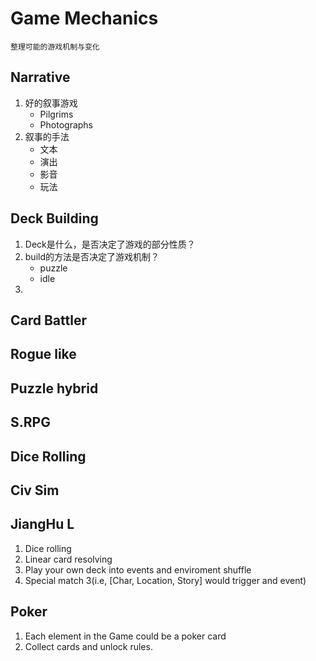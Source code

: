 # Game Mechanics

    整理可能的游戏机制与变化

## Narrative

1.  好的叙事游戏
    -   Pilgrims
    -   Photographs
2.  叙事的手法
    -   文本
    -   演出
    -   影音
    -   玩法

## Deck Building

1.  Deck是什么，是否决定了游戏的部分性质？
2.  build的方法是否决定了游戏机制？
    -   puzzle
    -   idle
3.  

## Card Battler

## Rogue like

## Puzzle hybrid

## S.RPG

## Dice Rolling

## Civ Sim

## JiangHu L

1.  Dice rolling
2.  Linear card resolving
3.  Play your own deck into events and enviroment shuffle
4.  Special match 3(i.e, [Char, Location, Story] would trigger and event)

## Poker

1.  Each element in the Game could be a poker card
2.  Collect cards and unlock rules.